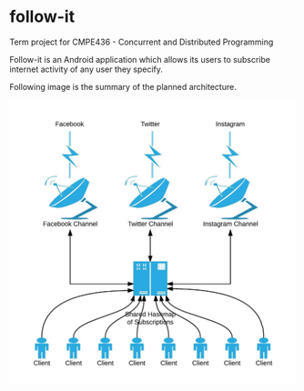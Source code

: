 # follow-it
Term project for CMPE436 - Concurrent and Distributed Programming

Follow-it is an Android application which allows its users to subscribe internet activity of any user they specify.

Following image is the summary of the planned architecture.

![Follow-it Architecture](https://github.com/yigitozkavci/follow-it/blob/master/images/architecture.jpeg)
